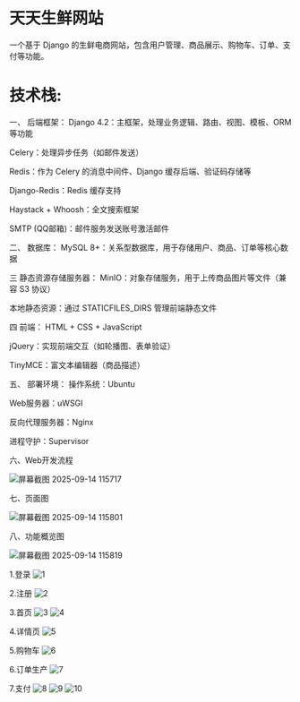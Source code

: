 # 天天生鲜网站
一个基于 Django 的生鲜电商网站，包含用户管理、商品展示、购物车、订单、支付等功能。

# 技术栈:
一、 后端框架：
Django 4.2：主框架，处理业务逻辑、路由、视图、模板、ORM 等功能

Celery：处理异步任务（如邮件发送）

Redis：作为 Celery 的消息中间件、Django 缓存后端、验证码存储等

Django-Redis：Redis 缓存支持

Haystack + Whoosh：全文搜索框架

SMTP (QQ邮箱)：邮件服务发送账号激活邮件

二、 数据库：
MySQL 8+：关系型数据库，用于存储用户、商品、订单等核心数据

三 静态资源存储服务器：
MinIO：对象存储服务，用于上传商品图片等文件（兼容 S3 协议）

本地静态资源：通过 STATICFILES_DIRS 管理前端静态文件

四 前端：
HTML + CSS + JavaScript

jQuery：实现前端交互（如轮播图、表单验证）

TinyMCE：富文本编辑器（商品描述）

五、 部署环境：
操作系统：Ubuntu

Web服务器：uWSGI

反向代理服务器：Nginx

进程守护：Supervisor


六、Web开发流程

![屏幕截图 2025-09-14 115717](https://github.com/user-attachments/assets/2059f7e9-000a-45a9-8ac6-d5958d95dbe0)

七、页面图

![屏幕截图 2025-09-14 115801](https://github.com/user-attachments/assets/ee78a67c-fb11-418b-a4b9-41226bd9a506)


八、功能概览图

![屏幕截图 2025-09-14 115819](https://github.com/user-attachments/assets/b2f20410-ee1d-425d-a265-1232c49297e3)




1.登录
![1](https://github.com/user-attachments/assets/fc7ae92b-68a9-443c-a315-629c32bb0db9)

2.注册
![2](https://github.com/user-attachments/assets/f9d526e4-abd6-4030-84a0-c2eb1722ffa8)

3.首页
![3](https://github.com/user-attachments/assets/20824112-05dd-4b8e-980f-4940df50c53c)
![4](https://github.com/user-attachments/assets/bf038a4b-ce09-48d6-8d0a-165940adeb3d)

4.详情页
![5](https://github.com/user-attachments/assets/409a0d88-8fb5-4761-b8f4-0c0cd7589691)



5.购物车
![6](https://github.com/user-attachments/assets/d4c7c694-2abb-46b5-bf85-ec1379fd1e27)


6.订单生产
![7](https://github.com/user-attachments/assets/4fd60421-297c-4580-aa5a-d97c6410a56c)


7.支付
![8](https://github.com/user-attachments/assets/d9e323da-3071-4ea7-a492-42fd0f712a03)
![9](https://github.com/user-attachments/assets/c0a1db1c-bdbd-46a0-a200-692b37e49e06)
![10](https://github.com/user-attachments/assets/c2e0286e-2f20-4232-834f-010bc6ab2fd1)
